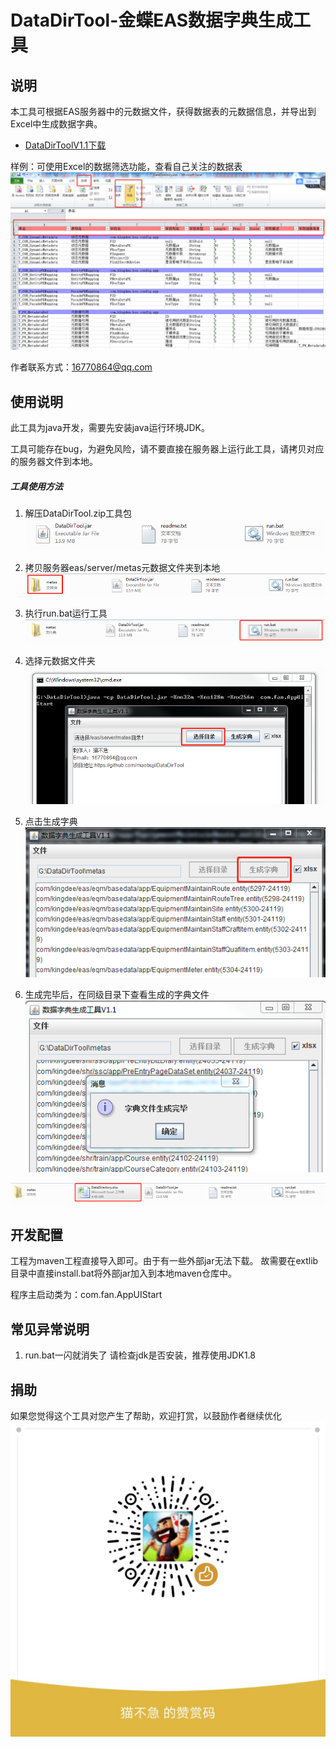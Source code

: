 # DataDirTool-金蝶EAS数据字典生成工具

## 说明

本工具可根据EAS服务器中的元数据文件，获得数据表的元数据信息，并导出到Excel中生成数据字典。</br>

* [DataDirToolV1.1下载](https://github.com/maobuji/DataDirTool/releases/download/1.1/DataDirTool1.1.zip)

样例：可使用Excel的数据筛选功能，查看自己关注的数据表<br>
![image](doc/img/demo.png)

作者联系方式：16770864@qq.com

## 使用说明

此工具为java开发，需要先安装java运行环境JDK。

工具可能存在bug，为避免风险，请不要直接在服务器上运行此工具，请拷贝对应的服务器文件到本地。


##### 工具使用方法

1. 解压DataDirTool.zip工具包</br>
![image](doc/img/help1.png)
   

2. 拷贝服务器eas/server/metas元数据文件夹到本地</br>
![image](doc/img/help2.png)
   

3. 执行run.bat运行工具</br>
![image](doc/img/help3.png)
   

4. 选择元数据文件夹</br>
![image](doc/img/help4.png)
   

5. 点击生成字典</br>
![image](doc/img/help5.png)


6. 生成完毕后，在同级目录下查看生成的字典文件</br>
![image](doc/img/help6.png)

![image](doc/img/help7.png)


## 开发配置

工程为maven工程直接导入即可。由于有一些外部jar无法下载。
故需要在extlib目录中直接install.bat将外部jar加入到本地maven仓库中。

程序主启动类为：com.fan.AppUIStart


## 常见异常说明

1. run.bat一闪就消失了
   请检查jdk是否安装，推荐使用JDK1.8


## 捐助
如果您觉得这个工具对您产生了帮助，欢迎打赏，以鼓励作者继续优化
![image](https://github.com/maobuji/Temp/blob/master/account/weixin-maobuji.jpg)




